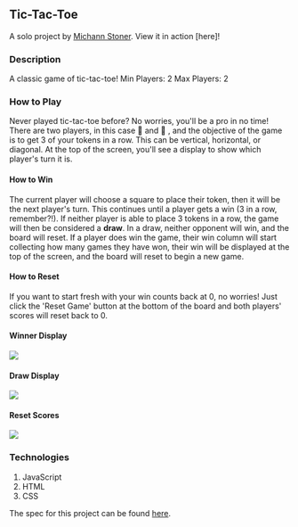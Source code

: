 ## Tic-Tac-Toe

A solo project by [Michann Stoner](https://github.com/michannstoner).
View it in action [here]!

### Description 
A classic game of tic-tac-toe!
Min Players: 2
Max Players: 2

### How to Play
Never played tic-tac-toe before? No worries, you'll be a pro in no time! There are two players, in this case 🌸 and 🌼 , and the objective of the game is to get 3 of your tokens in a row. This can be vertical, horizontal, or diagonal. At the top of the screen, you'll see a display to show which player's turn it is.
#### How to Win
The current player will choose a square to place their token, then it will be the next player's turn. This continues until a player gets a win (3 in a row, remember?!). If neither player is able to place 3 tokens in a row, the game will then be considered a **draw**. In a draw, neither opponent will win, and the board will reset. If a player does win the game, their win column will start collecting how many games they have won, their win will be displayed at the top of the screen, and the board will reset to begin a new game. 
#### How to Reset 
If you want to start fresh with your win counts back at 0, no worries! Just click the 'Reset Game' button at the bottom of the board and both players' scores will reset back to 0. 

#### Winner Display
![](https://media.giphy.com/media/s7nbxn8etynQPnDBzT/giphy.gif)

#### Draw Display
![](https://media.giphy.com/media/DuI2ucB7Rlp9KtX4YP/giphy.gif)

#### Reset Scores
![](https://media.giphy.com/media/UZ18BW928znccPDgsZ/giphy.gif)

### Technologies

1. JavaScript
2. HTML
3. CSS

The spec for this project can be found [here](https://frontend.turing.io/projects/module-1/tic-tac-toe-solo.html).
